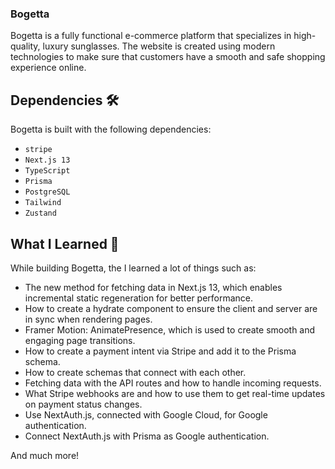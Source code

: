 ### Bogetta 

Bogetta is a fully functional e-commerce platform that specializes in high-quality, luxury sunglasses. The website is created using modern technologies to make sure that customers have a smooth and safe shopping experience online.

## Dependencies 🛠️

Bogetta is built with the following dependencies:

- `stripe`
- `Next.js 13`
- `TypeScript`
- `Prisma`
- `PostgreSQL`
- `Tailwind`
- `Zustand`

## What I Learned 🧠

While building Bogetta, the I learned a lot of things such as:

- The new method for fetching data in Next.js 13, which enables incremental static regeneration for better performance.
- How to create a hydrate component to ensure the client and server are in sync when rendering pages.
- Framer Motion: AnimatePresence, which is used to create smooth and engaging page transitions.
- How to create a payment intent via Stripe and add it to the Prisma schema.
- How to create schemas that connect with each other.
- Fetching data with the API routes and how to handle incoming requests.
- What Stripe webhooks are and how to use them to get real-time updates on payment status changes.
- Use NextAuth.js, connected with Google Cloud, for Google authentication.
- Connect NextAuth.js with Prisma as Google authentication.

And much more!

